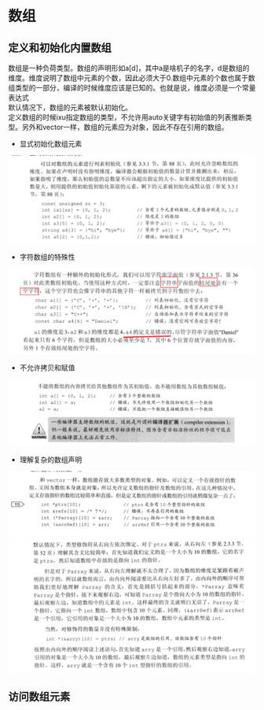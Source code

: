 # 数组

## 定义和初始化内置数组

数组是一种负荷类型。数组的声明形如a[d]，其中a是啥机子的名字，d是数组的维度。维度说明了数组中元素的个数，因此必须大于0.数组中元素的个数也属于数组类型的一部分，编译的时候维度应该是已知的。也就是说，维度必须是一个常量表达式  
默认情况下，数组的元素被默认初始化。  
定义数组的时候ixu指定数组的类型，不允许用auto关键字有初始值的列表推断类型。另外和vector一样，数组的元素应为对象，因此不存在引用的数组。  

* 显式初始化数组元素

![本地路径](Snipaste_006.png "显式初始化数组元素")

* 字符数组的特殊性

![本地路径](Snipaste_007.png "字符数组的特殊性")

* 不允许拷贝和赋值

![本地路径](Snipaste_008.png "不允许拷贝和赋值")

* 理解复杂的数组声明
  
![本地路径](Snipaste_009.png "定义数组的指针或数组的引用")
![本地路径](Snipaste_010.png "定义数组的指针或数组的引用")


## 访问数组元素

